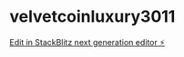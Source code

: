 # velvetcoinluxury3011

[Edit in StackBlitz next generation editor ⚡️](https://stackblitz.com/~/github.com/satphonix-dotcom/velvetcoinluxury3011)